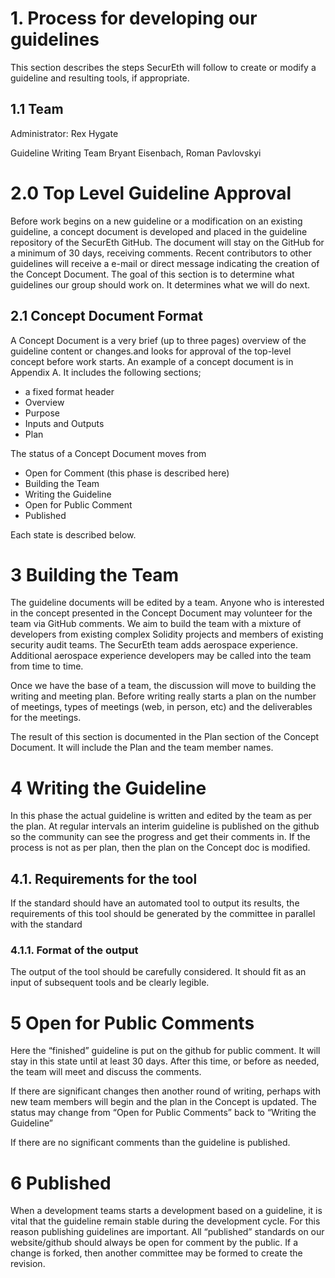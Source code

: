 # 1.    Process for developing our guidelines

This section describes the steps SecurEth will follow to create or modify a guideline and resulting tools, if appropriate.
## 1.1  Team
Administrator: Rex Hygate

Guideline Writing Team Bryant Eisenbach, Roman Pavlovskyi
# 2.0 Top Level Guideline Approval

Before work begins on a new guideline or a modification on an existing guideline, a concept document is developed and placed in the guideline repository of the SecurEth GitHub.  The document will stay on the GitHub for a minimum of 30 days, receiving comments.  Recent contributors to other guidelines will receive a e-mail or direct message indicating the creation of the Concept Document.  The goal of this section is to determine what guidelines our group should work on.  It determines what we will do next. 
## 2.1 Concept Document Format

A Concept Document is a very brief (up to three pages) overview of the guideline content or changes.and looks for approval of the top-level concept before work starts.   An example of a concept document is in Appendix A.  It includes the following sections;
* a fixed format header
* Overview
* Purpose
* Inputs and Outputs 
* Plan 


The status of a Concept Document moves from 
* Open for Comment (this phase is described here)
* Building the Team
* Writing the Guideline
* Open for Public Comment
* Published  

Each state is described below.
# 3  Building the Team
The guideline documents will be edited by a team.  Anyone who is interested in the concept presented in the Concept Document may volunteer for the team via GitHub comments. We aim to build the team with a mixture of developers from existing complex Solidity projects and members of existing security audit teams.  The SecurEth team adds aerospace experience. Additional aerospace experience developers may be called into the team from time to time.


Once we have the base of a team, the discussion will move to building the writing and meeting plan.  Before writing really starts a plan on the number of meetings, types of meetings (web, in person, etc) and the deliverables for the meetings. 


The result of this section is documented in the Plan section of the Concept Document.  It will include the Plan and the team member names.

# 4  Writing the Guideline
In this phase the actual guideline is written and edited by the team as per the plan.  At regular intervals an interim guideline is published on the github so the community can see the progress and get their comments in.  If the process is not as per plan, then the plan on the Concept doc is modified.
## 4.1.  Requirements for the tool
If the standard should have an automated tool to output its results, the requirements of this tool should be generated by the committee in parallel with the standard
### 4.1.1.      Format of the output
The output of the tool should be carefully considered.  It should fit as an input of subsequent tools and be clearly legible.
# 5  Open for Public Comments
Here the “finished” guideline is put on the github for public comment.  It will stay in this state until at least 30 days.  After this time, or before as needed, the team will meet and discuss the comments.


If there are significant changes then another round of writing, perhaps with new team members will begin and the plan in the Concept is updated.  The status may change from “Open for Public Comments” back to “Writing the Guideline”


If there are no significant comments than the guideline is published.
# 6  Published
When a development teams starts a development based on a guideline, it is vital that the guideline remain stable during the development cycle.  For this reason publishing guidelines are important.  All “published” standards on our website/github should always be open for comment by the public.  If a change is forked, then another committee may be formed to create the revision.
